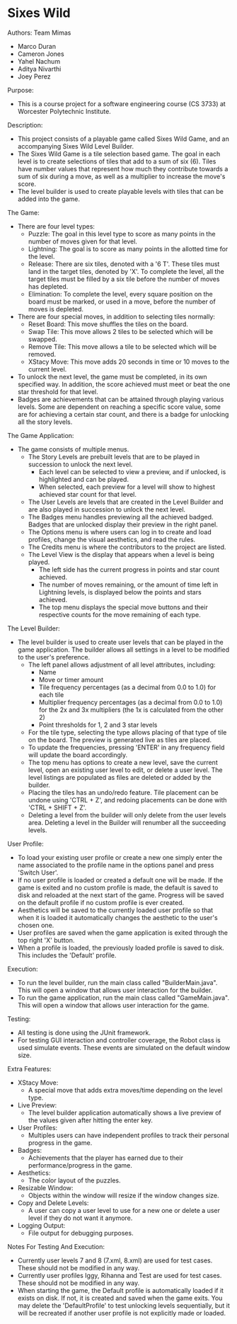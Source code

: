Sixes Wild
==============

Authors: Team Mimas
* Marco Duran
* Cameron Jones
* Yahel Nachum
* Aditya Nivarthi
* Joey Perez

Purpose:
* This is a course project for a software engineering course (CS 3733) at Worcester Polytechnic Institute.

Description:
* This project consists of a playable game called Sixes Wild Game, and an accompanying Sixes Wild Level Builder.
* The Sixes Wild Game is a tile selection based game. The goal in each level is to create selections of tiles that add to a sum of six (6). Tiles have number values that represent how much they contribute towards a sum of six during a move, as well as a multiplier to increase the move's score.
* The level builder is used to create playable levels with tiles that can be added into the game.

The Game:
* There are four level types:
  * Puzzle: The goal in this level type to score as many points in the number of moves given for that level.
  * Lightning: The goal is to score as many points in the allotted time for the level.
  * Release: There are six tiles, denoted with a '6 T'. These tiles must land in the target tiles, denoted by 'X'. To complete the level, all the target tiles must be filled by a six tile before the number of moves has depleted.
  * Elimination: To complete the level, every square position on the board must be marked, or used in a move, before the number of moves is depleted.
* There are four special moves, in addition to selecting tiles normally:
  * Reset Board: This move shuffles the tiles on the board.
  * Swap Tile: This move allows 2 tiles to be selected which will be swapped.
  * Remove Tile: This move allows a tile to be selected which will be removed.
  * XStacy Move: This move adds 20 seconds in time or 10 moves to the current level.
* To unlock the next level, the game must be completed, in its own specified way. In addition, the score achieved must meet or beat the one star threshold for that level.
* Badges are achievements that can be attained through playing various levels. Some are dependent on reaching a specific score value, some are for achieving a certain star count, and there is a badge for unlocking all the story levels.

The Game Application:
* The game consists of multiple menus.
  * The Story Levels are prebuilt levels that are to be played in succession to unlock the next level.
    * Each level can be selected to view a preview, and if unlocked, is highlighted and can be played.
    * When selected, each preview for a level will show to highest achieved star count for that level.
  * The User Levels are levels that are created in the Level Builder and are also played in succession to unlock the next level.
  * The Badges menu handles previewing all the achieved badged. Badges that are unlocked display their preview in the right panel.
  * The Options menu is where users can log in to create and load profiles, change the visual aesthetics, and read the rules.
  * The Credits menu is where the contributors to the project are listed.
  * The Level View is the display that appears when a level is being played.
    * The left side has the current progress in points and star count achieved.
    * The number of moves remaining, or the amount of time left in Lightning levels, is displayed below the points and stars achieved.
    * The top menu displays the special move buttons and their respective counts for the move remaining of each type.

The Level Builder:
* The level builder is used to create user levels that can be played in the game application. The builder allows all settings in a level to be modified to the user's preference.
  * The left panel allows adjustment of all level attributes, including:
    * Name
    * Move or timer amount
    * Tile frequency percentages (as a decimal from 0.0 to 1.0) for each tile
    * Multiplier frequency percentages (as a decimal from 0.0 to 1.0) for the 2x and 3x multipliers (the 1x is calculated from the other 2)
    * Point thresholds for 1, 2 and 3 star levels
  * For the tile type, selecting the type allows placing of that type of tile on the board. The preview is generated live as tiles are placed.
  * To update the frequencies, pressing 'ENTER' in any frequency field will update the board accordingly.
  * The top menu has options to create a new level, save the current level, open an existing user level to edit, or delete a user level. The level listings are populated as files are deleted or added by the builder.
  * Placing the tiles has an undo/redo feature. Tile placement can be undone using 'CTRL + Z', and redoing placements can be done with 'CTRL + SHIFT + Z'.
  * Deleting a level from the builder will only delete from the user levels area. Deleting a level in the Builder will renumber all the succeeding levels.

User Profile:
* To load your existing user profile or create a new one simply enter the name associated to the profile name in the options panel and press 'Switch User'.
* If no user profile is loaded or created a default one will be made. If the game is exited and no custom profile is made, the default is saved to disk and reloaded at the next start of the game. Progress will be saved on the default profile if no custom profile is ever created. 
* Aesthetics will be saved to the currently loaded user profile so that when it is loaded it automatically changes the aesthetic to the user's chosen one.
* User profiles are saved when the game application is exited through the top right 'X' button.
* When a profile is loaded, the previously loaded profile is saved to disk. This includes the 'Default' profile.

Execution:
* To run the level builder, run the main class called "BuilderMain.java". This will open a window that allows user interaction for the builder.
* To run the game application, run the main class called "GameMain.java". This will open a window that allows user interaction for the game.

Testing:
* All testing is done using the JUnit framework.
* For testing GUI interaction and controller coverage, the Robot class is used simulate events. These events are simulated on the default window size. 

Extra Features:
* XStacy Move:
  * A special move that adds extra moves/time depending on the level type.
* Live Preview:
  * The level builder application automatically shows a live preview of the values given after hitting the enter key.
* User Profiles:
  * Multiples users can have independent profiles to track their personal progress in the game.
* Badges:
  * Achievements that the player has earned due to their performance/progress in the game.
* Aesthetics:
  * The color layout of the puzzles.
* Resizable Window:
  * Objects within the window will resize if the window changes size.
* Copy and Delete Levels:
  * A user can copy a user level to use for a new one or delete a user level if they do not want it anymore.
* Logging Output:
  * File output for debugging purposes.

Notes For Testing And Execution:
* Currently user levels 7 and 8 (7.xml, 8.xml) are used for test cases. These should not be modified in any way.
* Currently user profiles Iggy, Rihanna and Test are used for test cases. These should not be modified in any way.
* When starting the game, the Default profile is automatically loaded if it exists on disk. If not, it is created and saved when the game exits. You may delete the 'DefaultProfile' to test unlocking levels sequentially, but it will be recreated if another user profile is not explicitly made or loaded.
 
